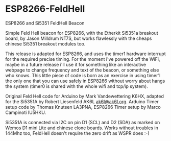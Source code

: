 # ESP8266-FeldHell
ESP8266 and Si5351 FeldHell Beacon

Simple Feld Hell beacon for ESP8266, with the Etherkit Si5351a breakout board, by Jason Milldrum NT7S, but works flawlessly with the cheaps chinese Si5351 breakout modules too.

This release is adapted for ESP8266, and uses the timer1 hardware interrupt for the required precise timing.
For the moment i've powered off the WiFi, maybe in a future release i'll use it for something like an interactive webpage to change frequency and text of the beacon, or something else who knows. This little piece of code is born as an exercise in using timer1 the only one that you can use safely in ESP8266 without worry about hangs the system (timer0 is shared with the whole wifi and tcp/ip system).

Original Feld Hell code for Arduino by Mark Vandewettering K6HX, adapted for the Si5351A by Robert Liesenfeld AK6L <ak6l@ak6l.org>.  Arduino Timer setup code by Thomas Knutsen LA3PNA, ESP8266 Timer setup by Marco Campinoti IU5HKU.

Si5351A is connected via I2C on pin D1 (SCL) and D2 (SDA) as marked on Wemos D1 mini Lite and chinese clone boards.
Works without troubles in 144Mhz too, FeldHell doesn't require the zero drift as WSPR does :-)
